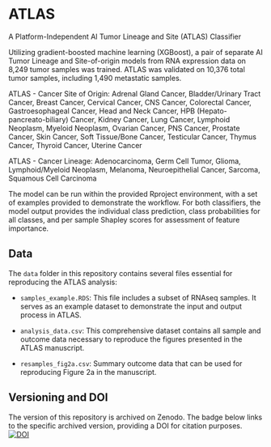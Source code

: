 # ATLAS
A Platform-Independent AI Tumor Lineage and Site (ATLAS) Classifier

Utilizing gradient-boosted machine learning (XGBoost), a pair of separate AI Tumor Lineage and Site-of-origin models from RNA expression data on 8,249 tumor samples was trained. ATLAS was validated on 10,376 total tumor samples, including 1,490 metastatic samples.

ATLAS - Cancer Site of Origin: Adrenal Gland Cancer, Bladder/Urinary Tract Cancer, Breast Cancer, Cervical Cancer, CNS Cancer, Colorectal Cancer, Gastroesophageal Cancer, Head and Neck Cancer, HPB (Hepato-pancreato-biliary) Cancer, Kidney Cancer, Lung Cancer, Lymphoid Neoplasm, Myeloid Neoplasm, Ovarian Cancer, PNS Cancer, Prostate Cancer, Skin Cancer, Soft Tissue/Bone Cancer, Testicular Cancer, Thymus Cancer, Thyroid Cancer, Uterine Cancer

ATLAS - Cancer Lineage: Adenocarcinoma, Germ Cell Tumor, Glioma, Lymphoid/Myeloid Neoplasm, Melanoma, Neuroepithelial Cancer, Sarcoma, Squamous Cell Carcinoma

The model can be run within the provided Rproject environment, with a set of examples provided to demonstrate the workflow. For both classifiers, the model output provides the individual class prediction, class probabilities for all classes, and per sample Shapley scores for assessment of  feature importance.

## Data

The `data` folder in this repository contains several files essential for reproducing the ATLAS analysis:

- `samples_example.RDS`: This file includes a subset of RNAseq samples. It serves as an example dataset to demonstrate the input and output process in ATLAS.

- `analysis_data.csv`: This comprehensive dataset contains all sample and outcome data necessary to reproduce the figures presented in the ATLAS manuscript.

- `resamples_fig2a.csv`: Summary outcome data that can be used for reproducing Figure 2a in the manuscript.

## Versioning and DOI
The version of this repository is archived on Zenodo. The badge below links to the specific archived version, providing a DOI for citation purposes.
[![DOI](https://zenodo.org/badge/726159209.svg)](https://zenodo.org/doi/10.5281/zenodo.10519785)